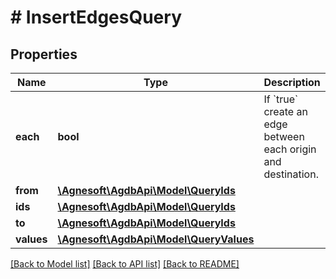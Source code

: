 # # InsertEdgesQuery

## Properties

Name | Type | Description | Notes
------------ | ------------- | ------------- | -------------
**each** | **bool** | If &#x60;true&#x60; create an edge between each origin and destination. |
**from** | [**\Agnesoft\AgdbApi\Model\QueryIds**](QueryIds.md) |  |
**ids** | [**\Agnesoft\AgdbApi\Model\QueryIds**](QueryIds.md) |  |
**to** | [**\Agnesoft\AgdbApi\Model\QueryIds**](QueryIds.md) |  |
**values** | [**\Agnesoft\AgdbApi\Model\QueryValues**](QueryValues.md) |  |

[[Back to Model list]](../../README.md#models) [[Back to API list]](../../README.md#endpoints) [[Back to README]](../../README.md)

